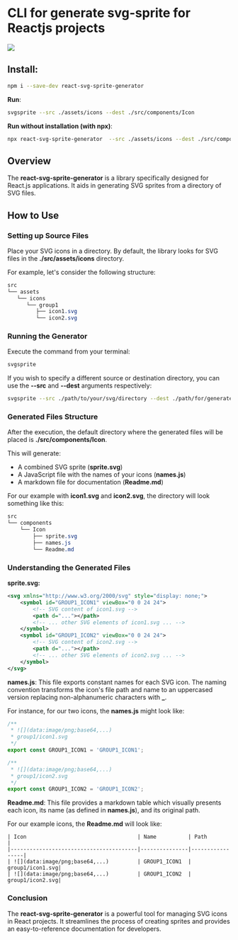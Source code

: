# CLI for generate svg-sprite for Reactjs projects

[![](https://img.shields.io/npm/v/react-svg-sprite-generator?style=flat)](https://www.npmjs.com/package/react-svg-sprite-generator)

## Install:
```bash
npm i --save-dev react-svg-sprite-generator
```

**Run**:
```bash
svgsprite --src ./assets/icons --dest ./src/components/Icon
```

**Run without installation (with npx)**:
```bash
npx react-svg-sprite-generator  --src ./assets/icons --dest ./src/components/Icon
```

## **Overview**

The **react-svg-sprite-generator** is a library specifically designed for React.js applications. It aids in generating SVG sprites from a directory of SVG files.

## **How to Use**

### Setting up Source Files

Place your SVG icons in a directory. By default, the library looks for SVG files in the **./src/assets/icons** directory.

For example, let's consider the following structure:

```css
src  
└── assets  
   └── icons
      └── group1
         ├── icon1.svg  
         └── icon2.svg
```

### Running the Generator

Execute the command from your terminal:

```bash
svgsprite
```

If you wish to specify a different source or destination directory, you can use the **\--src** and **\--dest** arguments respectively:

```bash
svgsprite --src ./path/to/your/svg/directory --dest ./path/for/generated/files
```

### Generated Files Structure

After the execution, the default directory where the generated files will be placed is **./src/components/Icon**.

This will generate:

*   A combined SVG sprite (**sprite.svg**)
*   A JavaScript file with the names of your icons (**names.js**)
*   A markdown file for documentation (**Readme.md**)

For our example with **icon1.svg** and **icon2.svg**, the directory will look something like this:

```css
src
└── components
    └── Icon
        ├── sprite.svg
        ├── names.js
        └── Readme.md
```

### Understanding the Generated Files

**sprite.svg:**

```xml
<svg xmlns="http://www.w3.org/2000/svg" style="display: none;">
    <symbol id="GROUP1_ICON1" viewBox="0 0 24 24">
        <!-- SVG content of icon1.svg -->
        <path d="..."></path>
        <!-- ... other SVG elements of icon1.svg ... -->
    </symbol>
    <symbol id="GROUP1_ICON2" viewBox="0 0 24 24">
        <!-- SVG content of icon2.svg -->
        <path d="..."></path>
        <!-- ... other SVG elements of icon2.svg ... -->
    </symbol>
</svg>
```

**names.js**: This file exports constant names for each SVG icon. The naming convention transforms the icon's file path and name to an uppercased version replacing non-alphanumeric characters with **\_**.

For instance, for our two icons, the **names.js** might look like:

```javascript
/**
 * ![](data:image/png;base64,...)  
 * group1/icon1.svg
 */
export const GROUP1_ICON1 = 'GROUP1_ICON1';

/**
 * ![](data:image/png;base64,...)  
 * group1/icon2.svg
 */
export const GROUP1_ICON2 = 'GROUP1_ICON2';
```

**Readme.md**: This file provides a markdown table which visually presents each icon, its name (as defined in **names.js**), and its original path.

For our example icons, the **Readme.md** will look like:

```plaintext
| Icon                                   | Name          | Path            |
|----------------------------------------|---------------|-----------------|
| ![](data:image/png;base64,...)         | GROUP1_ICON1  | group1/icon1.svg|
| ![](data:image/png;base64,...)         | GROUP1_ICON2  | group1/icon2.svg|
```

### **Conclusion**

The **react-svg-sprite-generator** is a powerful tool for managing SVG icons in React projects. It streamlines the process of creating sprites and provides an easy-to-reference documentation for developers.
